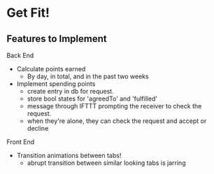 # Get Fit!




## Features to Implement

Back End  
- Calculate points earned  
    + By day, in total, and in the past two weeks
- Implement spending points  
    + create entry in db for request. 
    + store bool states for 'agreedTo' and 'fulfilled' 
    + message through IFTTT prompting the receiver to check the request. 
    + when they're alone, they can check the request and accept or decline

Front End  
- Transition animations between tabs!  
    + abrupt transition between similar looking tabs is jarring
